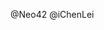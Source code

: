 <!--
    非常感谢您参与Mobx中文文档的翻译工作！ 🙌

    👋 如果您是从zh.mobx.js.org的翻译按钮跳转到Github提交PR的同学，请确认当前页面文档无人翻译！前往issues查看[https://github.com/mobxjs/zh.mobx.js.org/issues]

    👋 如果您是准备对已翻译文档进行纠错，请继续提交您的PR

    👋 如果您是从issues区认领之后进行翻译的，请直接删除或者忽略这个[PULL_REQUEST_TEMPLATE.md]
-->

@Neo42 @iChenLei